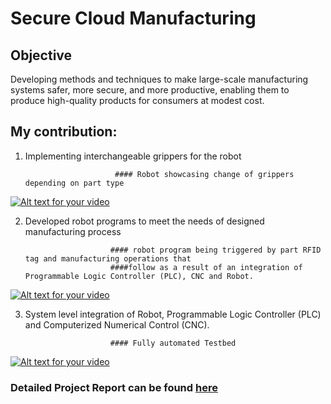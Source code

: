 # Secure Cloud Manufacturing

## Objective
Developing methods and techniques to make large-scale manufacturing systems safer, more secure, and more productive, enabling them to produce high-quality products for consumers at modest cost.

## My contribution: 
1. Implementing interchangeable grippers for the robot

                           #### Robot showcasing change of grippers depending on part type 
                          
[![Alt text for your video](http://img.youtube.com/vi/n1mCFQPxFD4/0.jpg)](https://www.youtube.com/watch?v=n1mCFQPxFD4)

2. Developed robot programs to meet the needs of designed manufacturing process

                          #### robot program being triggered by part RFID tag and manufacturing operations that 
                          ####follow as a result of an integration of Programmable Logic Controller (PLC), CNC and Robot. 
                            
[![Alt text for your video](http://img.youtube.com/vi/Yc5SE5BIWjw/0.jpg)](https://www.youtube.com/watch?v=Yc5SE5BIWjw)

3. System level integration of Robot, Programmable Logic Controller (PLC) and Computerized Numerical Control (CNC).

                          #### Fully automated Testbed
[![Alt text for your video](http://img.youtube.com/vi/wkJNk_RJNKc/0.jpg)](https://www.youtube.com/watch?v=wkJNk_RJNKc)

### Detailed Project Report can be found [here](https://www.slideshare.net/slideshow/embed_code/key/3Tnvlyll1QzvYm)

